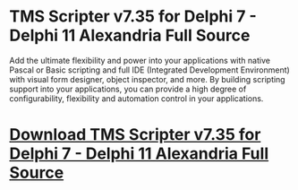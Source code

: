 # TMS Scripter v7.35 for Delphi 7 - Delphi 11 Alexandria Full Source

Add the ultimate flexibility and power into your applications with native Pascal or Basic scripting and full IDE (Integrated Development Environment) with visual form designer, object inspector, and more. By building scripting support into your applications, you can provide a high degree of configurability, flexibility and automation control in your applications.

# [Download TMS Scripter v7.35 for Delphi 7 - Delphi 11 Alexandria Full Source](https://developer.team/delphi/34958-tms-scripter-v735-for-delphi-7-delphi-11-alexandria-full-source.html)
